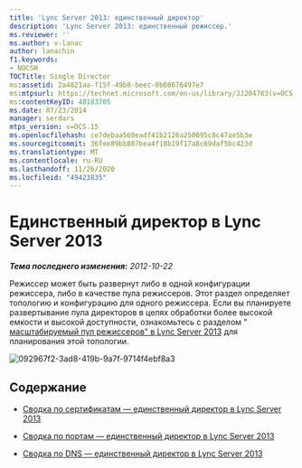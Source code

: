 ```yaml
---
title: 'Lync Server 2013: единственный директор'
description: 'Lync Server 2013: единственный режиссер.'
ms.reviewer: ''
ms.author: v-lanac
author: lanachin
f1.keywords:
- NOCSH
TOCTitle: Single Director
ms:assetid: 2a4821aa-f15f-49b8-beec-0b08676497e7
ms:mtpsurl: https://technet.microsoft.com/en-us/library/JJ204763(v=OCS.15)
ms:contentKeyID: 48183705
ms.date: 07/23/2014
manager: serdars
mtps_version: v=OCS.15
ms.openlocfilehash: ce7debaa560eadf41b2126a250095c8c47ae5b3e
ms.sourcegitcommit: 36fee89bb887bea4f18b19f17a8c69daf5bc423d
ms.translationtype: MT
ms.contentlocale: ru-RU
ms.lasthandoff: 11/26/2020
ms.locfileid: "49423835"
---
```

# <a name="single-director-in-lync-server-2013"></a>Единственный директор в Lync Server 2013

<div data-xmlns="http://www.w3.org/1999/xhtml">

<div class="topic" data-xmlns="http://www.w3.org/1999/xhtml" data-msxsl="urn:schemas-microsoft-com:xslt" data-cs="https://msdn.microsoft.com/">

<div data-asp="https://msdn2.microsoft.com/asp">



</div>

<div id="mainSection">

<div id="mainBody">

<span> </span>

_**Тема последнего изменения:** 2012-10-22_

Режиссер может быть развернут либо в одной конфигурации режиссера, либо в качестве пула режиссеров. Этот раздел определяет топологию и конфигурацию для одного режиссера. Если вы планируете развертывание пула директоров в целях обработки более высокой емкости и высокой доступности, ознакомьтесь с разделом " [масштабируемый пул режиссеров" в Lync Server 2013](lync-server-2013-scaled-director-pool.md) для планирования этой топологии.

![092967f2-3ad8-419b-9a7f-9714f4ebf8a3](images/JJ204763.092967f2-3ad8-419b-9a7f-9714f4ebf8a3(OCS.15).jpg "092967f2-3ad8-419b-9a7f-9714f4ebf8a3")

<div>

## <a name="in-this-section"></a>Содержание

  - [Сводка по сертификатам — единственный директор в Lync Server 2013](lync-server-2013-certificate-summary-single-director.md)

  - [Сводка по портам — единственный директор в Lync Server 2013](lync-server-2013-port-summary-single-director.md)

  - [Сводка по DNS — единственный директор в Lync Server 2013](lync-server-2013-dns-summary-single-director.md)

</div>

</div>

<span> </span>

</div>

</div>

</div>

